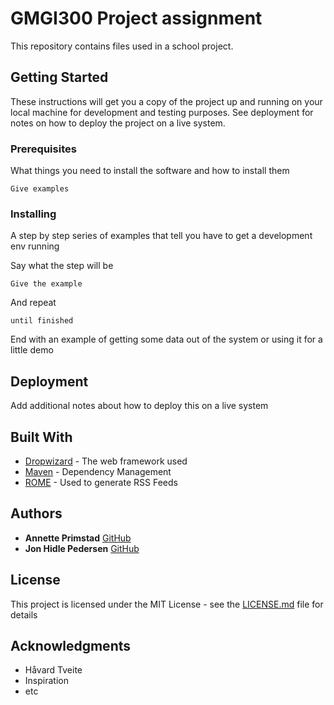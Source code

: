 # GMGI300 Project assignment

This repository contains files used in a school project.


## Getting Started

These instructions will get you a copy of the project up and running on your local machine for development and testing purposes. See deployment for notes on how to deploy the project on a live system.

### Prerequisites

What things you need to install the software and how to install them

```
Give examples
```

### Installing

A step by step series of examples that tell you have to get a development env running

Say what the step will be

```
Give the example
```

And repeat

```
until finished
```

End with an example of getting some data out of the system or using it for a little demo



## Deployment

Add additional notes about how to deploy this on a live system

## Built With

* [Dropwizard](http://www.dropwizard.io/1.0.2/docs/) - The web framework used
* [Maven](https://maven.apache.org/) - Dependency Management
* [ROME](https://rometools.github.io/rome/) - Used to generate RSS Feeds

## Authors

* **Annette Primstad** [GitHub](https://github.com/annetteprim)
* **Jon Hidle Pedersen** [GitHub](https://github.com/JonHidlePedersen)

## License

This project is licensed under the MIT License - see the [LICENSE.md](LICENSE.md) file for details

## Acknowledgments

* Håvard Tveite
* Inspiration
* etc
